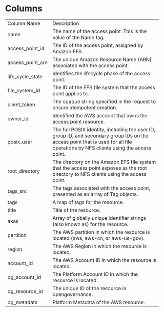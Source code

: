 # Columns  

<table>
	<tr><td>Column Name</td><td>Description</td></tr>
	<tr><td>name</td><td>The name of the access point. This is the value of the Name tag.</td></tr>
	<tr><td>access_point_id</td><td>The ID of the access point, assigned by Amazon EFS.</td></tr>
	<tr><td>access_point_arn</td><td>The unique Amazon Resource Name (ARN) associated with the access point.</td></tr>
	<tr><td>life_cycle_state</td><td>Identifies the lifecycle phase of the access point.</td></tr>
	<tr><td>file_system_id</td><td>The ID of the EFS file system that the access point applies to.</td></tr>
	<tr><td>client_token</td><td>The opaque string specified in the request to ensure idempotent creation.</td></tr>
	<tr><td>owner_id</td><td>Identified the AWS account that owns the access point resource.</td></tr>
	<tr><td>posix_user</td><td>The full POSIX identity, including the user ID, group ID, and secondary group IDs on the access point that is used for all file operations by NFS clients using the access point.</td></tr>
	<tr><td>root_directory</td><td>The directory on the Amazon EFS file system that the access point exposes as the root directory to NFS clients using the access point.</td></tr>
	<tr><td>tags_src</td><td>The tags associated with the access point, presented as an array of Tag objects.</td></tr>
	<tr><td>tags</td><td>A map of tags for the resource.</td></tr>
	<tr><td>title</td><td>Title of the resource.</td></tr>
	<tr><td>akas</td><td>Array of globally unique identifier strings (also known as) for the resource.</td></tr>
	<tr><td>partition</td><td>The AWS partition in which the resource is located (aws, aws-cn, or aws-us-gov).</td></tr>
	<tr><td>region</td><td>The AWS Region in which the resource is located.</td></tr>
	<tr><td>account_id</td><td>The AWS Account ID in which the resource is located.</td></tr>
	<tr><td>og_account_id</td><td>The Platform Account ID in which the resource is located.</td></tr>
	<tr><td>og_resource_id</td><td>The unique ID of the resource in opengovernance.</td></tr>
	<tr><td>og_metadata</td><td>Platform Metadata of the AWS resource.</td></tr>
</table>